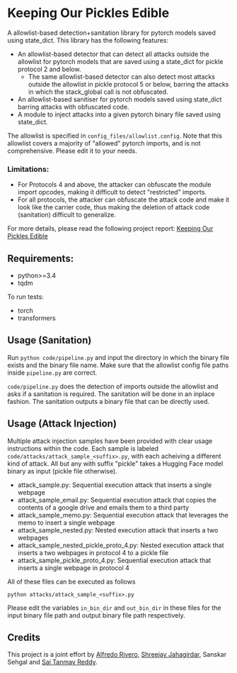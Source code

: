 # Keeping Our Pickles Edible
A allowlist-based detection+sanitation library for pytorch models saved using state_dict. This library has the following features:
* An allowlist-based detector that can detect all attacks outside the allowlist for pytorch models that are saved using a state_dict for pickle protocol 2 and below. 
  * The same allowlist-based detector can also detect most attacks outside the allowlist in pickle protocol 5 or below, barring the attacks in which the stack_global call is not obfuscated. 
* An allowlist-based sanitiser for pytorch models saved using state_dict barring attacks with obfuscated code. 
* A module to inject attacks into a given pytorch binary file saved using state_dict. 

The allowlist is specified in ```config_files/allowlist.config```. Note that this allowlist covers a majority of "allowed" pytorch imports, and is not comprehensive. Please edit it to your needs. 

### Limitations:
* For Protocols 4 and above, the attacker can obfuscate the module import opcodes, making it difficult to detect "restricted" imports.
* For all protocols, the attacker can obfuscate the attack code and make it look like the carrier code, thus making the deletion of attack code (sanitation) difficult to generalize. 

For more details, please read the following project report: [Keeping Our Pickles Edible](https://drive.google.com/file/d/1TP7_19WM1JuN0CLnzLN0C_GV9kn8Q25R/view?usp=sharing)

## Requirements:
* python>=3.4
* tqdm

To run tests:
* torch
* transformers


## Usage (Sanitation)
Run ```python code/pipeline.py``` and input the directory in which the binary file exists and the binary file name.
Make sure that the allowlist config file paths inside ```pipeline.py``` are correct. 

```code/pipeline.py``` does the detection of imports outside the allowlist and asks if a sanitation is required. 
The sanitation will be done in an inplace fashion. 
The sanitation outputs a binary file that can be directly used.


## Usage (Attack Injection)
Multiple attack injection samples have been provided with clear usage instructions within the code. Each sample is labeled ```code/attacks/attack_sample_<suffix>.py```, with each acheiving a different kind of attack. All but any with suffix "pickle" takes a Hugging Face model binary as input (pickle file otherwise).

  - attack_sample.py: Sequential execution attack that inserts a single webpage
  - attack_sample_email.py: Sequential execution attack that copies the contents of a google drive and emails them to a third party
  - attack_sample_memo.py: Sequential execution attack that leverages the memo to insert a single webpage
  - attack_sample_nested.py: Nested execution attack that inserts a two webpages
  - attack_sample_nested_pickle_proto_4.py: Nested execution attack that inserts a two webpages in protocol 4 to a pickle file
  - attack_sample_pickle_proto_4.py: Sequential execution attack that inserts a single webpage in protocol 4


All of these files can be executed as follows

```
python attacks/attack_sample_<suffix>.py
```

Please edit the variables ```in_bin_dir``` and ```out_bin_dir``` in these files for the input binary file path and output binary file path respectively. 

## Credits
This project is a joint effort by [Alfredo Rivero](https://github.com/alrivero), [Shreejay Jahagirdar](https://github.com/shreejay23), Sanskar Sehgal and [Sai Tanmay Reddy](https://github.com/starc52).